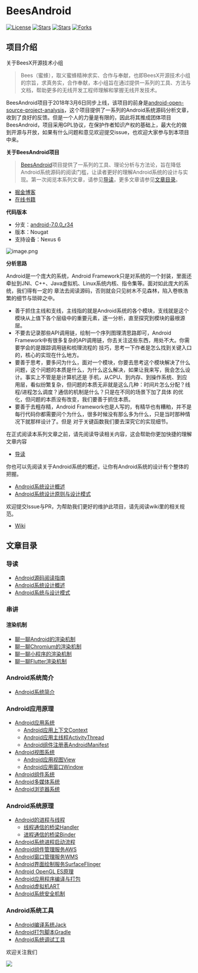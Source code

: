 # BeesAndroid

[![License](https://img.shields.io/github/issues/BeesX/BeesAndroid.svg)](https://jitpack.io/#BeesX/BeesAndroid)
[![Stars](https://img.shields.io/github/stars/BeesX/BeesAndroid.svg)](https://jitpack.io/#BeesX/BeesAndroid)
[![Stars](https://img.shields.io/github/forks/BeesX/BeesAndroid.svg)](https://jitpack.io/#BeesX/BeesAndroid)
[![Forks](https://img.shields.io/github/issues/BeesX/BeesAndroid.svg)](https://jitpack.io/#BeesX/BeesAndroid)

## 项目介绍

关于BeesX开源技术小组

> Bees（蜜蜂），取义蜜蜂精神求实、合作与奉献，也即BeesX开源技术小组的宗旨，求真务实，合作奉献，本小组旨在通过提供一系列的工具、方法与文档，帮助更多的无线开发工程师理解和掌握无线开发技术。

BeesAndroid项目于2018年3月6日同步上线，该项目的前身是[android-open-source-project-analysis](https://github.com/guoxiaoxing/android-open-source-project-analysis)，这个项目提供了一系列的Android系统源码分析文章，收到了良好的反馈。但是一个人的力量是有限的，因此将其推成团体项目BeesAndroid，项目采用GPL协议，在保护作者知识产权的基础上，最大化的做到开源与开放，如果有什么问题和意见欢迎提交issue，也欢迎大家参与到本项目中来。

**关于BeesAndroid项目**<br />

> [BeesAndroid](https://github.com/BeesAndroid/BeesAndroid)项目提供了一系列的工具、理论分析与方法论，旨在降低Android系统源码的阅读门槛，让读者更好的理解Android系统的设计与实现。第一次阅览本系列文章，请参见[导读](https://www.yuque.com/beesx/beesandroid/uufhxo)，更多文章请参见[文章目录](https://github.com/BeesX/BeesAndroid)。

- [掘金博客](https://juejin.im/user/5886d699128fe1006c455fb6)
- [在线书籍](https://www.yuque.com/beesx/beesandroid/px0ka4)

**代码版本**

- 分支：[android-7.0.0_r34](https://cs.android.com/android/platform/superproject/+/android-7.0.0_r34:)
- 版本：Nougat
- 支持设备：Nexus 6

![image.png](https://cdn.nlark.com/yuque/0/2020/png/279116/1589094049155-48b48ffb-fae2-49dd-ba38-0fd715dca04f.png#align=left&display=inline&height=325&margin=%5Bobject%20Object%5D&name=image.png&originHeight=650&originWidth=1913&size=160749&status=done&style=none&width=956.5)

**分析思路**

Android是一个庞大的系统，Android Framework只是对系统的一个封装，里面还牵扯到JNI、C++、Java虚拟机、Linux系统内核、指令集等。面对如此庞大的系统，我们得有一定的 章法去阅读源码，否则就会只见树木不见森林，陷入卷帙浩繁的细节与琐碎之中。<br />

- 善于抓住主线和支线，主线指的就是Android系统的各个模块，支线就是这个模块从上值下各个层级中的重要元素，逐一分析，直至探究到模块的最根源层。
- 不要去记录那些API调用链，绘制一个序列图理清思路即可，Android Framework中有很多复杂的API调用链，你去关注这些东西，用处不大。你需要学会的是跟踪调用链和梳理流程的 技巧，思考一下作者是怎么找到关键入口的，核心的实现在什么地方。
- 要善于思考，要多问为什么，面对一个模块，你要去思考这个模块解决了什么问题，这个问题的本质是什么，为什么这么解决，如果让我来写，我会怎么设计。事实上不管是是计算机还是 手机，从CPU、到内存、到操作系统、到应用层，看似纷繁复杂，但问题的本质无非就是这么几种：时间片怎么分配？线程/进程怎么调度？通信的机制是什么？只是在不同的场景下加了具体 的优化，但问题的本质没有改变，我们要善于抓住本质。
- 要善于去粗存精，Android Framework也是人写的，有精华也有糟粕，并不是每行代码你都需要问个为什么，很多时候没有那么多为什么，只是当时那种情况下就那样设计了。但是 对于关键函数我们要去深究它的实现细节。

在正式阅读本系列文章之前，请先阅读导读相关内容，这会帮助你更加快捷的理解文章内容

- [导读](https://www.yuque.com/beesx/beesandroid/uufhxo)

你也可以先阅读关于Android系统的概述，让你有Android系统的设计有个整体的把握。

- [Android系统设计概述](https://www.yuque.com/beesx/beesandroid/lk9rug)
- [Android系统设计原则与设计模式](https://www.yuque.com/beesx/beesandroid/vxai8u)

欢迎提交Issue与PR，为帮助我们更好的维护此项目，请先阅读wiki里的相关规范。

- [Wiki](https://github.com/BeesAndroid/BeesAndroid/wiki)

## 文章目录

### 导读

- [Android源码阅读指南](https://www.yuque.com/beesx/beesandroid/uufhxo#37d355bc)
- [Android系统设计概述](https://www.yuque.com/beesx/beesandroid/lk9rug)
- [Android系统与设计模式](https://www.yuque.com/beesx/beesandroid/vxai8u)

### 串讲

#### 渲染机制

- [聊一聊Android的渲染机制](https://www.yuque.com/beesx/beesandroid/qh7ohm)
- [聊一聊Chromium的渲染机制](https://www.yuque.com/beesx/beesandroid/yqrpg3)
- [聊一聊小程序的渲染机制](https://www.yuque.com/beesx/beesandroid/lhdb28)
- [聊一聊Flutter渲染机制](https://www.yuque.com/beesx/beesandroid/qr16m0)

### Android系统简介

- [Android系统简介](https://www.yuque.com/beesx/beesandroid/pq4y3r)

### Android应用原理

- [Android应用系统](https://www.yuque.com/beesx/beesandroid/vqsfzs)
  - [Android应用上下文Context](https://www.yuque.com/beesx/beesandroid/hy6ghk)
  - [Android应用主线程ActivityThread](https://www.yuque.com/beesx/beesandroid/sh1ig9)
  - [Android组件注册表AndroidManifest](https://www.yuque.com/beesx/beesandroid/wftabs)
- [Android视图系统](https://www.yuque.com/beesx/beesandroid/bx3aos)
  - [Android应用视图View](https://www.yuque.com/beesx/beesandroid/tgmglv)
  - [Android应用窗口Window](https://www.yuque.com/beesx/beesandroid/zcqcbu)
- [Android组件系统](https://www.yuque.com/beesx/beesandroid/sss5iv)
- [Android多媒体系统](https://www.yuque.com/beesx/beesandroid/cvtizc)
- [Android浏览器系统](https://www.yuque.com/beesx/beesandroid/nmh2oh)

### Android系统原理

- [Android的进程与线程](https://www.yuque.com/beesx/beesandroid/melzk5)
  - [线程通信的桥梁Handler](https://www.yuque.com/beesx/beesandroid/ewlw6g)
  - [进程通信的桥梁Binder](https://www.yuque.com/beesx/beesandroid/xomd5v)
- [Android系统进程启动流程](https://www.yuque.com/beesx/beesandroid/vhwgnp)
- [Android组件管理服务AWS](https://www.yuque.com/beesx/beesandroid/hl45fu)
- [Android窗口管理服务WMS](https://www.yuque.com/beesx/beesandroid/vo3gnn)
- [Android界面绘制服务SurfaceFlinger](https://www.yuque.com/beesx/beesandroid/di94uy)
- [Android OpenGL ES原理](https://www.yuque.com/beesx/beesandroid/ute8fx)
- [Android应用程序编译与打包](https://www.yuque.com/beesx/beesandroid/kwvy6i)
- [Android虚拟机ART](https://www.yuque.com/beesx/beesandroid/vle3ac)
- [Android系统安全机制](https://www.yuque.com/beesx/beesandroid/fp65ci)

### Android系统工具

- [Android编译系统Jack](https://www.yuque.com/beesx/beesandroid/pembyq)
- [Android打包脚本Gradle](https://www.yuque.com/beesx/beesandroid/qsyn3s)
- [Android系统调试工具](https://www.yuque.com/beesx/beesandroid/mv93wu)

欢迎关注我们

![](https://cdn.nlark.com/yuque/0/2019/png/279116/1551701953269-7532e5fc-1d67-4659-ba67-fe92ef3b2d3f.png?x-oss-process=image%2Fresize%2Cw_1466#align=left&display=inline&height=800&name=image.png&originHeight=800&originWidth=2800&size=452660&status=done&width=2800)
